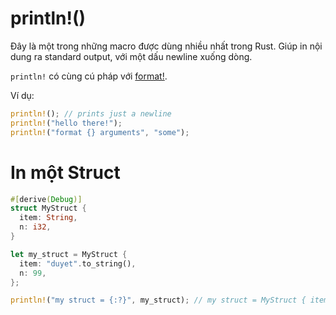 # println!()

Đây là một trong những macro được dùng nhiều nhất trong Rust.
Giúp in nội dung ra standard output, với một dấu newline xuống dòng.

`println!` có cùng cú pháp với [format!](./format.md).

Ví dụ:

```rust
println!(); // prints just a newline
println!("hello there!");
println!("format {} arguments", "some");
```

# In một Struct

```rust
#[derive(Debug)]
struct MyStruct {
  item: String,
  n: i32,
}

let my_struct = MyStruct {
  item: "duyet".to_string(),
  n: 99,
};

println!("my struct = {:?}", my_struct); // my struct = MyStruct { item: "duyet", n: 99 }
```
